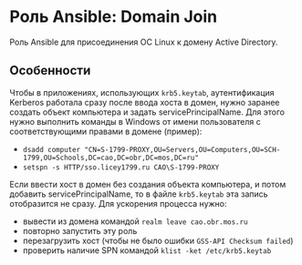 # Роль Ansible: Domain Join

Роль Ansible для присоединения ОС Linux к домену Active Directory.

## Особенности

Чтобы в приложениях, использующих `krb5.keytab`,
аутентификация Kerberos работала сразу после ввода хоста в домен,
нужно заранее создать объект компьютера и задать servicePrincipalName.
Для этого нужно выполнить команды в Windows от имени пользователя с соответствующими правами в домене (пример):

* `dsadd computer "CN=S-1799-PROXY,OU=Servers,OU=Computers,OU=SCH-1799,OU=Schools,DC=cao,DC=obr,DC=mos,DC=ru"`
* `setspn -s HTTP/sso.licey1799.ru CAO\S-1799-PROXY`

Если ввести хост в домен без создания объекта компьютера,
и потом добавить servicePrincipalName, то в файле `krb5.keytab` эта запись отобразится не сразу.
Для ускорения процесса нужно:

* вывести из домена командой `realm leave cao.obr.mos.ru`
* повторно запустить эту роль
* перезагрузить хост (чтобы не было ошибки `GSS-API Checksum failed`)
* проверить наличие SPN командой `klist -ket /etc/krb5.keytab`

